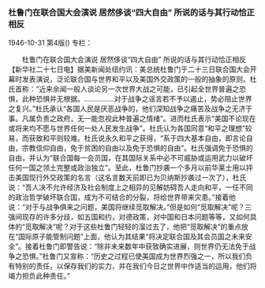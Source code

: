 ### 杜鲁门在联合国大会演说  居然侈谈“四大自由”  所说的话与其行动恰正相反

1946-10-31
第4版()
专栏：

　　杜鲁门在联合国大会演说
    居然侈谈“四大自由”
    所说的话与其行动恰正相反
    【新华社二十七日电】据美新闻处纽约讯：美总统杜鲁门于二十三日联合国大会开幕时发表演说，泛论联合国与世界和平以及美国外交政策的一般的抽象的原则。杜氏首称：“近来余闻一般人谈论另一次世界大战之可能，已引起全世界普遍之恐惧，此种恐惧并无根据。……………对于战争之谣言若不予以遏止，势必阻止世界之复兴。”杜氏承认“各国人民是厌恶战争的，他们深知战争之痛苦及战争之无济于事。凡属负责之政府，无一能忽视此种普遍之情绪”。进而杜氏表示“美国不论现在或将来均不愿与世界任何一处人民发生战争”。杜氏认为各国同意“和平之理想”较易，而获致和平则较难。杜氏说永久和平之获得，“系于四大基本自由，即言论自由，宗教信仰自由，免于贫困的自由以及免于恐惧的自由”。杜氏强调免于恐惧的自由，并认为“联合国每一会员国，在其国际关系中必不可威胁或运用武力以破坏任何一国之领土完整或政治独立”。至此，杜鲁门抄袭一个多月以前华莱士用以抨击美国现行外交政策的名言（这名言数天前即已为贝纳斯抄袭过一次了），杜氏说：“吾人决不允许经济及社会制度上之相异的见解妨碍吾人走向和平，一任不同的政治哲学破坏联合国，成为不可结合的分裂，将给世界带来灾患。”接着他说：“对于与战争俱来之问题，美国将继续觅取解决。”但是如何“觅取解决”呢？三强间现存的许多分歧，如五国和约，对德政策，对中国和日本问题等等，又如何具体的“觅取解决”呢？对于这些杜鲁门轻轻的溜过去了，他把“觅取解决”的重点放在“国际原子能管制问题”上面，他认为其结果“将决定联合国及其会员国之未来安全”。接着杜鲁门即警告说：“除非未来数年中获致确实进展，则世界仍无法免于战争之恐惧。”杜鲁门又宣称：“历史之过程已使美国成为世界烈强之一，所以我们负有特别的责任，以保存我们的实力，并在我们今日之世界中作适当的运用，他们将竭力担负此种责任。”
